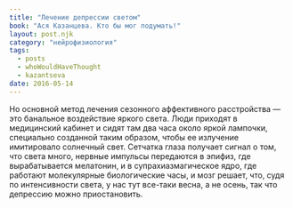 ```yaml
---
title: "Лечение депрессии светом"
book: "Ася Казанцева. Кто бы мог подумать!"
layout: post.njk
category: "нейрофизиология"
tags:
  - posts
  - whoWouldHaveThought
  - kazantseva
date: 2016-05-14
---
```


Но основной метод лечения сезонного аффективного расстройства — это банальное воздействие яркого света. Люди приходят в медицинский кабинет и сидят там два часа около яркой лампочки, специально созданной таким образом, чтобы ее излучение имитировало солнечный свет. Сетчатка глаза получает сигнал о том, что света много, нервные импульсы передаются в эпифиз, где вырабатывается мелатонин, и в супрахиазмагическое ядро, где работают молекулярные биологические часы, и мозг решает, что, судя по интенсивности света, у нас тут все-таки весна, а не осень, так что депрессию можно приостановить.
